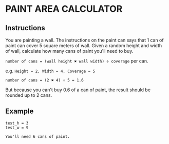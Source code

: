 # PAINT AREA CALCULATOR

## Instructions

You are painting a wall. The instructions on the paint can says that 1 can of paint can cover 5 square meters of wall. Given a random height and width of wall, calculate how many cans of paint you'll need to buy.

`number of cans = (wall height ✖️ wall width) ÷ coverage` per can.

e.g. `Height = 2, Width = 4, Coverage = 5`

`number of cans = (2 ✖️ 4) ÷ 5 = 1.6`

But because you can't buy 0.6 of a can of paint, the result should be rounded up to 2 cans.

## Example

```
test_h = 3
test_w = 9
```

```
You'll need 6 cans of paint.
```